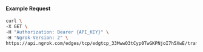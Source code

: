 <!-- Code generated for API Clients. DO NOT EDIT. -->

#### Example Request

```bash
curl \
-X GET \
-H "Authorization: Bearer {API_KEY}" \
-H "Ngrok-Version: 2" \
https://api.ngrok.com/edges/tcp/edgtcp_33MwwO3tCyp0TwGKPNjoI7h5XwE/traffic_policy
```
